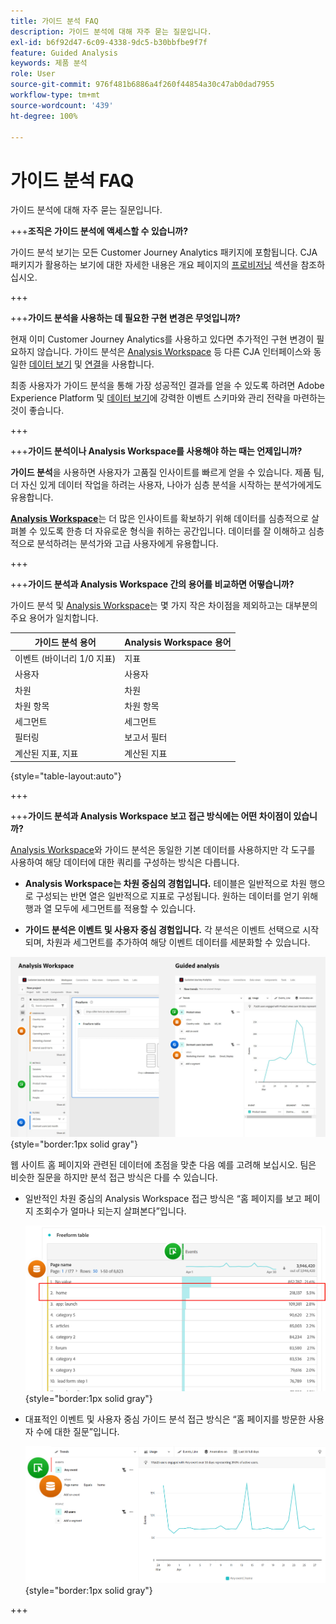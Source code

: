```yaml
---
title: 가이드 분석 FAQ
description: 가이드 분석에 대해 자주 묻는 질문입니다.
exl-id: b6f92d47-6c09-4338-9dc5-b30bbfbe9f7f
feature: Guided Analysis
keywords: 제품 분석
role: User
source-git-commit: 976f481b6886a4f260f44854a30c47ab0dad7955
workflow-type: tm+mt
source-wordcount: '439'
ht-degree: 100%

---
```


# 가이드 분석 FAQ

가이드 분석에 대해 자주 묻는 질문입니다.

+++**조직은 가이드 분석에 액세스할 수 있습니까?**

가이드 분석 보기는 모든 Customer Journey Analytics 패키지에 포함됩니다. CJA 패키지가 활용하는 보기에 대한 자세한 내용은 개요 페이지의 [프로비저닝](overview.md#provisioning) 섹션을 참조하십시오.

+++

+++**가이드 분석을 사용하는 데 필요한 구현 변경은 무엇입니까?**

현재 이미 Customer Journey Analytics를 사용하고 있다면 추가적인 구현 변경이 필요하지 않습니다. 가이드 분석은 [Analysis Workspace](../analysis-workspace/home.md) 등 다른 CJA 인터페이스와 동일한 [데이터 보기](../data-views/data-views.md) 및 [연결](../connections/overview.md)을 사용합니다.

최종 사용자가 가이드 분석을 통해 가장 성공적인 결과를 얻을 수 있도록 하려면 Adobe Experience Platform 및 [데이터 보기](../data-views/data-views.md)에 강력한 이벤트 스키마와 관리 전략을 마련하는 것이 좋습니다.

+++

+++**가이드 분석이나 Analysis Workspace를 사용해야 하는 때는 언제입니까?**

**가이드 분석**&#x200B;을 사용하면 사용자가 고품질 인사이트를 빠르게 얻을 수 있습니다. 제품 팀, 더 자신 있게 데이터 작업을 하려는 사용자, 나아가 심층 분석을 시작하는 분석가에게도 유용합니다.

**[Analysis Workspace](../analysis-workspace/home.md)**&#x200B;는 더 많은 인사이트를 확보하기 위해 데이터를 심층적으로 살펴볼 수 있도록 한층 더 자유로운 형식을 취하는 공간입니다. 데이터를 잘 이해하고 심층적으로 분석하려는 분석가와 고급 사용자에게 유용합니다.

+++

+++**가이드 분석과 Analysis Workspace 간의 용어를 비교하면 어떻습니까?**

가이드 분석 및 [Analysis Workspace](../analysis-workspace/home.md)는 몇 가지 작은 차이점을 제외하고는 대부분의 주요 용어가 일치합니다.

| 가이드 분석 용어 | Analysis Workspace 용어 |
| --- | --- |
| 이벤트 (바이너리 1/0 지표) | 지표 |
| 사용자 | 사용자 |
| 차원 | 차원 |
| 차원 항목 | 차원 항목 |
| 세그먼트 | 세그먼트 |
| 필터링 | 보고서 필터 |
| 계산된 지표, 지표 | 계산된 지표 |

{style="table-layout:auto"}

+++

+++**가이드 분석과 Analysis Workspace 보고 접근 방식에는 어떤 차이점이 있습니까?**

[Analysis Workspace](../analysis-workspace/home.md)와 가이드 분석은 동일한 기본 데이터를 사용하지만 각 도구를 사용하여 해당 데이터에 대한 쿼리를 구성하는 방식은 다릅니다.

* **Analysis Workspace는 차원 중심의 경험입니다.** 테이블은 일반적으로 차원 행으로 구성되는 반면 열은 일반적으로 지표로 구성됩니다. 원하는 데이터를 얻기 위해 행과 열 모두에 세그먼트를 적용할 수 있습니다.

* **가이드 분석은 이벤트 및 사용자 중심 경험입니다.** 각 분석은 이벤트 선택으로 시작되며, 차원과 세그먼트를 추가하여 해당 이벤트 데이터를 세분화할 수 있습니다.

![Analysis Workspace 및 가이드 분석 보기](assets/structure.png){style="border:1px solid gray"}

웹 사이트 홈 페이지와 관련된 데이터에 초점을 맞춘 다음 예를 고려해 보십시오. 팀은 비슷한 질문을 하지만 분석 접근 방식은 다를 수 있습니다.

* 일반적인 차원 중심의 Analysis Workspace 접근 방식은 “홈 페이지를 보고 페이지 조회수가 얼마나 되는지 살펴본다”입니다.

  ![차원 중심](assets/dimension-centered.png){style="border:1px solid gray"}

* 대표적인 이벤트 및 사용자 중심 가이드 분석 접근 방식은 “홈 페이지를 방문한 사용자 수에 대한 질문”입니다.

  ![이벤트 중심](assets/event-centered.png){style="border:1px solid gray"}

+++
